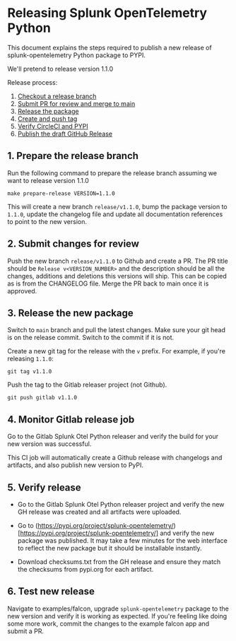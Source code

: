 # Releasing Splunk OpenTelemetry Python


This document explains the steps required to publish a new release of splunk-opentelemetry Python package to PYPI.

We'll pretend to release version 1.1.0

Release process:

1. [Checkout a release branch](#1-checkout-a-release-branch)
2. [Submit PR for review and merge to main](#3-submit-changes-for-review)
3. [Release the package](#4-create-a-draft-github-release)
4. [Create and push tag](#5-create-and-publish-a-version-git-tag)
5. [Verify CircleCI and PYPI](#6-verify-circleci-job-and-pypi-package)
6. [Publish the draft GitHub Release](#7-publish-the-draft-github-release)


## 1. Prepare the release branch

Run the following command to prepare the release branch assuming we want to release version 1.1.0

```
make prepare-release VERSION=1.1.0
```

This will create a new branch `release/v1.1.0`, bump the package version to `1.1.0`, update the changelog file and
update all documentation references to point to the new version.

## 2. Submit changes for review

Push the new branch `release/v1.1.0` to Github and create a PR. The PR title should be `Release v<VERSION_NUMBER>`
and the description should be all the changes, additions and deletions this versions will ship.
This can be copied as is from the CHANGELOG file. Merge the PR back to main once it is approved. 

## 3. Release the new package

Switch to `main` branch and pull the latest changes. Make sure your git head is on the release commit.
Switch to the commit if it is not. 

Create a new git tag for the release with the `v` prefix. For example, if you're releasing `1.1.0`:

```
git tag v1.1.0
```

Push the tag to the Gitlab releaser project (not Github).

```
git push gitlab v1.1.0
```

## 4. Monitor Gitlab release job 

Go to the Gitlab Splunk Otel Python releaser and verify the build for your new version was successful.

This CI job will automatically create a Github release with changelogs and artifacts, and also publish new version to PyPI.


## 5. Verify release

- Go to the Gitlab Splunk Otel Python releaser project and verify the new GH release was created and all artifacts were uploaded.

- Go to (https://pypi.org/project/splunk-opentelemetry/)[https://pypi.org/project/splunk-opentelemetry/] and verify the new package was published. It may take a few minutes for the web interface to reflect the new package but it should be installable instantly. 

- Download checksums.txt from the GH release and ensure they match the checksums from pypi.org for each artifact.

## 6. Test new release

Navigate to examples/falcon, upgrade `splunk-opentelemetry` package to the new version and verify it is working as expected. If you're feeling like doing some more work, commit the changes to the example falcon app and submit a PR.
